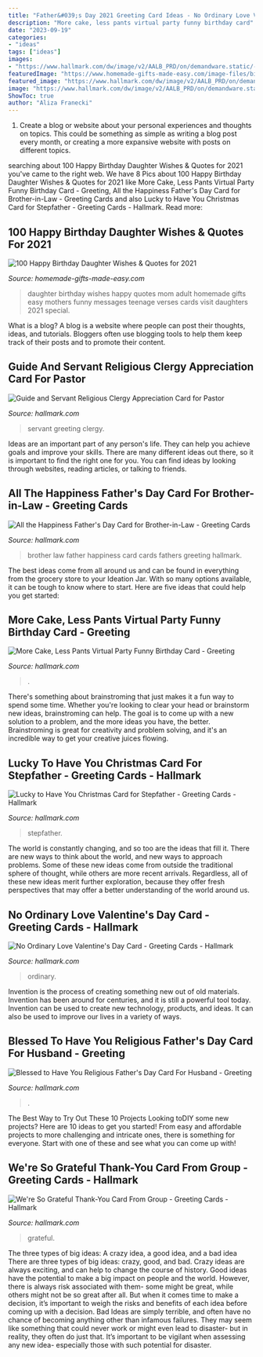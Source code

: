 ```yaml
---
title: "Father&#039;s Day 2021 Greeting Card Ideas - No Ordinary Love Valentine&#039;s Day Card"
description: "More cake, less pants virtual party funny birthday card"
date: "2023-09-19"
categories:
- "ideas"
tags: ["ideas"]
images:
- "https://www.hallmark.com/dw/image/v2/AALB_PRD/on/demandware.static/-/Sites-hallmark-master/default/dw2f88dbdb/images/finished-goods/Virtual-Party-Cake-Funny-Quarantine-Birthday-Card_349ZZB3834_01.jpg?sw=1920"
featuredImage: "https://www.homemade-gifts-made-easy.com/image-files/birthday-wishes-for-daughter-mothers-treasure-600x900.jpg"
featured_image: "https://www.hallmark.com/dw/image/v2/AALB_PRD/on/demandware.static/-/Sites-hallmark-master/default/dwa72b015e/images/finished-goods/No-Ordinary-Love-Valentines-Day-Card_799SV2309_01.jpg?sw=1920"
image: "https://www.hallmark.com/dw/image/v2/AALB_PRD/on/demandware.static/-/Sites-hallmark-master/default/dwa72b015e/images/finished-goods/No-Ordinary-Love-Valentines-Day-Card_799SV2309_01.jpg?sw=1920"
ShowToc: true
author: "Aliza Franecki"
---
```



1. Create a blog or website about your personal experiences and thoughts on topics. This could be something as simple as writing a blog post every month, or creating a more expansive website with posts on different topics.

	

		
searching about 100 Happy Birthday Daughter Wishes &amp; Quotes for 2021 you've came to the right web. We have 8 Pics about 100 Happy Birthday Daughter Wishes &amp; Quotes for 2021 like More Cake, Less Pants Virtual Party Funny Birthday Card - Greeting, All the Happiness Father&#039;s Day Card for Brother-in-Law - Greeting Cards and also Lucky to Have You Christmas Card for Stepfather - Greeting Cards - Hallmark. Read more:
		
    
## 100 Happy Birthday Daughter Wishes &amp; Quotes For 2021

<img loading=lazy src="https://www.homemade-gifts-made-easy.com/image-files/birthday-wishes-for-daughter-mothers-treasure-600x900.jpg" onerror="this.onerror=null;this.src='https://tse2.mm.bing.net/th?id=OIP.M3r_FmbYJqIrdSrEJ1ZXfgHaLH&amp;pid=15.1';" alt="100 Happy Birthday Daughter Wishes &amp; Quotes for 2021">

_Source: homemade-gifts-made-easy.com_

>daughter birthday wishes happy quotes mom adult homemade gifts easy mothers funny messages teenage verses cards visit daughters 2021 special. 

	

What is a blog?
A blog is a website where people can post their thoughts, ideas, and tutorials. Bloggers often use blogging tools to help them keep track of their posts and to promote their content.

    
## Guide And Servant Religious Clergy Appreciation Card For Pastor

<img loading=lazy src="https://www.hallmark.com/dw/image/v2/AALB_PRD/on/demandware.static/-/Sites-hallmark-master/default/dw4b8f65f4/images/finished-goods/Teacher-Servant-Paster-Appreciation-Card_359CLY1065_05.jpg?sw=1920" onerror="this.onerror=null;this.src='https://tse3.mm.bing.net/th?id=OIP.RVQ7ILyiCSg__PlU-tihfgHaHa&amp;pid=15.1';" alt="Guide and Servant Religious Clergy Appreciation Card for Pastor">

_Source: hallmark.com_

>servant greeting clergy. 

	

Ideas are an important part of any person's life. They can help you achieve goals and improve your skills. There are many different ideas out there, so it is important to find the right one for you. You can find ideas by looking through websites, reading articles, or talking to friends.

    
## All The Happiness Father&#039;s Day Card For Brother-in-Law - Greeting Cards

<img loading=lazy src="https://www.hallmark.com/dw/image/v2/AALB_PRD/on/demandware.static/-/Sites-hallmark-master/default/dwb765fac4/images/finished-goods/All-the-Happiness-Fathers-Day-Card-for-BrotherinLaw-root-299FD6373_PV.1.FD6373.jpg_Source_Image.jpg?sw=303" onerror="this.onerror=null;this.src='https://tse4.mm.bing.net/th?id=OIP.gVUtYs8XK6IAD0UBxhsSIQAAAA&amp;pid=15.1';" alt="All the Happiness Father&#039;s Day Card for Brother-in-Law - Greeting Cards">

_Source: hallmark.com_

>brother law father happiness card cards fathers greeting hallmark. 

	

The best ideas come from all around us and can be found in everything from the grocery store to your Ideation Jar. With so many options available, it can be tough to know where to start. Here are five ideas that could help you get started: 

    
## More Cake, Less Pants Virtual Party Funny Birthday Card - Greeting

<img loading=lazy src="https://www.hallmark.com/dw/image/v2/AALB_PRD/on/demandware.static/-/Sites-hallmark-master/default/dw2f88dbdb/images/finished-goods/Virtual-Party-Cake-Funny-Quarantine-Birthday-Card_349ZZB3834_01.jpg?sw=1920" onerror="this.onerror=null;this.src='https://tse2.mm.bing.net/th?id=OIP.WG1qjBEoYrD8rIK_W9HxDQHaHa&amp;pid=15.1';" alt="More Cake, Less Pants Virtual Party Funny Birthday Card - Greeting">

_Source: hallmark.com_

>. 

	

There's something about brainstroming that just makes it a fun way to spend some time. Whether you're looking to clear your head or brainstorm new ideas, brainstroming can help. The goal is to come up with a new solution to a problem, and the more ideas you have, the better. Brainstroming is great for creativity and problem solving, and it's an incredible way to get your creative juices flowing.

    
## Lucky To Have You Christmas Card For Stepfather - Greeting Cards - Hallmark

<img loading=lazy src="https://www.hallmark.com/dw/image/v2/AALB_PRD/on/demandware.static/-/Sites-hallmark-master/default/dw1bccf900/images/finished-goods/Lucky-to-Have-You-Christmas-Card-for-Stepfather-root-299XXO6995_PV.1.XXO6995.jpg_Source_Image.jpg" onerror="this.onerror=null;this.src='https://tse1.mm.bing.net/th?id=OIP.jL6WL6_hYrJIS_GhaWsfWwHaKz&amp;pid=15.1';" alt="Lucky to Have You Christmas Card for Stepfather - Greeting Cards - Hallmark">

_Source: hallmark.com_

>stepfather. 

	

The world is constantly changing, and so too are the ideas that fill it. There are new ways to think about the world, and new ways to approach problems. Some of these new ideas come from outside the traditional sphere of thought, while others are more recent arrivals. Regardless, all of these new ideas merit further exploration, because they offer fresh perspectives that may offer a better understanding of the world around us.

    
## No Ordinary Love Valentine&#039;s Day Card - Greeting Cards - Hallmark

<img loading=lazy src="https://www.hallmark.com/dw/image/v2/AALB_PRD/on/demandware.static/-/Sites-hallmark-master/default/dwa72b015e/images/finished-goods/No-Ordinary-Love-Valentines-Day-Card_799SV2309_01.jpg?sw=1920" onerror="this.onerror=null;this.src='https://tse2.mm.bing.net/th?id=OIP.xgQ0oy1cDXwpw-P35U76HAHaHa&amp;pid=15.1';" alt="No Ordinary Love Valentine&#039;s Day Card - Greeting Cards - Hallmark">

_Source: hallmark.com_

>ordinary. 

	

Invention is the process of creating something new out of old materials. Invention has been around for centuries, and it is still a powerful tool today. Invention can be used to create new technology, products, and ideas. It can also be used to improve our lives in a variety of ways.

    
## Blessed To Have You Religious Father&#039;s Day Card For Husband - Greeting

<img loading=lazy src="https://www.hallmark.com/dw/image/v2/AALB_PRD/on/demandware.static/-/Sites-hallmark-master/default/dw6f3dadce/images/finished-goods/Blessed-to-Have-You-Religious-Fathers-Day-Card-For-Husband_529FDD1045_01.jpg?sw=1920" onerror="this.onerror=null;this.src='https://tse1.mm.bing.net/th?id=OIP.VVECzBrsWT76R7uyCRkEDAHaHa&amp;pid=15.1';" alt="Blessed to Have You Religious Father&#039;s Day Card For Husband - Greeting">

_Source: hallmark.com_

>. 

	

The Best Way to Try Out These 10 Projects
Looking toDIY some new projects? Here are 10 ideas to get you started! From easy and affordable projects to more challenging and intricate ones, there is something for everyone. Start with one of these and see what you can come up with!

    
## We&#039;re So Grateful Thank-You Card From Group - Greeting Cards - Hallmark

<img loading=lazy src="https://www.hallmark.com/dw/image/v2/AALB_PRD/on/demandware.static/-/Sites-hallmark-master/default/dw6600c0d9/images/finished-goods/Were-Grateful-Thank-You-Card-From-Group_499T2082_04.jpg?sw=1920" onerror="this.onerror=null;this.src='https://tse4.mm.bing.net/th?id=OIP.WtuyornVdyacc0oFaDC6DwHaHa&amp;pid=15.1';" alt="We&#039;re So Grateful Thank-You Card From Group - Greeting Cards - Hallmark">

_Source: hallmark.com_

>grateful. 

	

The three types of big ideas: A crazy idea, a good idea, and a bad idea
There are three types of big ideas: crazy, good, and bad. Crazy ideas are always exciting, and can help to change the course of history. Good ideas have the potential to make a big impact on people and the world. However, there is always risk associated with them- some might be great, while others might not be so great after all. But when it comes time to make a decision, it’s important to weigh the risks and benefits of each idea before coming up with a decision.
Bad Ideas are simply terrible, and often have no chance of becoming anything other than infamous failures. They may seem like something that could never work or might even lead to disaster- but in reality, they often do just that. It’s important to be vigilant when assessing any new idea- especially those with such potential for disaster.

